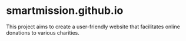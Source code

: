 # smartmission.github.io

This project aims to create a user-friendly website that facilitates online donations to various charities.
